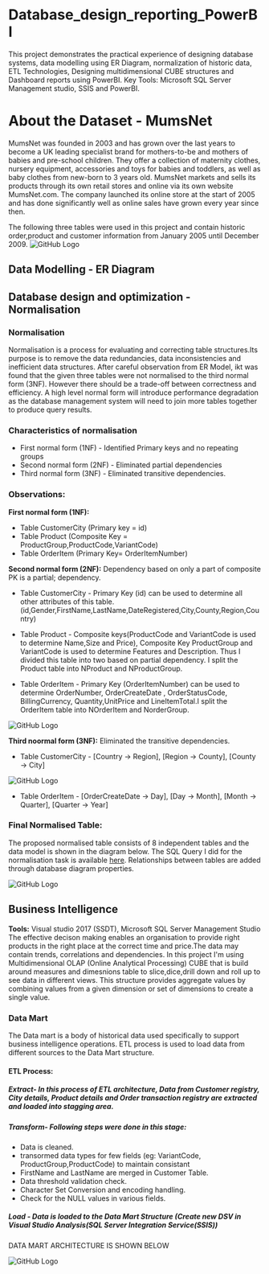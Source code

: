 # Database_design_reporting_PowerBI
This project demonstrates the practical experience of designing database systems, data modelling using ER Diagram, normalization of historic data, ETL Technologies, Designing multidimensional CUBE structures and Dashboard reports using PowerBI. 
Key Tools: Microsoft SQL Server Management studio, SSIS and PowerBI.
# About the Dataset - MumsNet 
MumsNet was founded in 2003 and has grown over the last years to become a UK leading specialist brand for mothers-to-be and mothers of babies and pre-school children. They offer a collection of maternity clothes, nursery equipment, accessories and toys for babies and toddlers, as well as baby clothes from new-born to 3 years old. MumsNet markets and sells its products through its own retail stores and online via its own website MumsNet.com. The company launched its online store at the start of 2005 and has done significantly well as online sales have grown every year since then.

The following three tables were used in this project and contain historic order,product and customer information from January 2005 until December 2009.
![GitHub Logo](/Diagrams/OriginalTables.png)

## Data Modelling - ER Diagram
## Database design and optimization - Normalisation
### Normalisation
Normalisation is a process for evaluating and correcting table structures.Its purpose is to remove the data redundancies, data inconsistencies and inefficient data structures. After careful observation from ER Model, ikt was found that the  given three tables were not normalised to the third normal form (3NF). However there should be a trade-off between correctness and efficiency. A high level normal form will introduce performance degradation as the database management system will need to join more tables together to produce query results. 
### Characteristics of normalisation
* First normal form (1NF) - Identified Primary keys and no repeating groups
* Second normal form (2NF) - Eliminated partial dependencies
* Third normal form (3NF) - Eliminated transitive dependencies. 

### Observations:
**First normal form (1NF):**
* Table CustomerCity (Primary key = id)
* Table Product (Composite Key = ProductGroup,ProductCode,VariantCode)
* Table OrderItem (Primary Key= OrderItemNumber)

**Second normal form (2NF):**
Dependency based on only a part of composite PK is a partial; dependency.
* Table CustomerCity - Primary Key (id) can be used to determine all other attributes of this table. (id,Gender,FirstName,LastName,DateRegistered,City,County,Region,Country)

* Table Product - Composite keys(ProductCode and VariantCode is used to determine Name,Size and Price), Composite Key ProductGroup and VariantCode is used to determine Features and Description. Thus I divided this table into two based on partial dependency. I split the Product table into NProduct and NProductGroup.


* Table OrderItem - Primary Key (OrderItemNumber) can be used to determine OrderNumber, OrderCreateDate , OrderStatusCode, BillingCurrency, Quantity,UnitPrice and LineItemTotal.I split the OrderItem table into NOrderItem and NorderGroup. 

![GitHub Logo](/Diagrams/2NF_Order.png)

**Third noormal form (3NF):**
Eliminated the transitive dependencies. 
* Table CustomerCity - [Country → Region], [Region → County], [County → City]

![GitHub Logo](/Diagrams/3NF_CustomerCity.png)
* Table OrderItem - [OrderCreateDate → Day], [Day → Month], [Month → Quarter], [Quarter → Year]

### Final Normalised Table: 

The proposed normalised table consists of 8 independent tables and the data model is shown in the diagram below. The SQL Query I did for the normalisation task is available  [here](https://github.com/HishamParol/Database_design_reporting_PowerBI/blob/main/Normalized_Tables.sql). Relationships between tables are added through database diagram properties. 

![GitHub Logo](/Diagrams/Normalized_Table.png)


## Business Intelligence
**Tools:** Visual studio 2017 (SSDT), Microsoft SQL Server Management Studio </br>
The effective decison making enables an organisation to provide right products in the right place at the correct time and price.The data may contain trends, correlations and dependencies. In this project I'm using Multidimensional OLAP (Online Analytical Processing) CUBE that is build around measures and dimesnions table to slice,dice,drill down and roll up to see data in different views. This structure provides aggregate values by combining values from a given dimension or set of dimensions to create a single value. 
### Data Mart
The Data mart is a body of historical data used specifically  to support business intelligence operations. ETL process is used to load data from different sources to the Data Mart structure. 
#### ETL Process:
##### Extract- In this process of ETL architecture, Data from Customer registry, City details, Product details and Order transaction registry are extracted and loaded into stagging area.
##### Transform- Following steps were done in this stage:
* Data is cleaned.
* transormed data types for few fields (eg: VariantCode, ProductGroup,ProductCode) to maintain consistant
* FirstName and LastName are merged in Customer Table.
* Data threshold validation check.
* Character Set Conversion and encoding handling.
* Check for the NULL values in various fields.
##### Load - Data is loaded to the Data Mart Structure (Create new DSV in Visual Studio Analysis(SQL Server Integration Service(SSIS))

DATA MART ARCHITECTURE IS SHOWN BELOW

![GitHub Logo](/Diagrams/CUBE_Structure.png)
